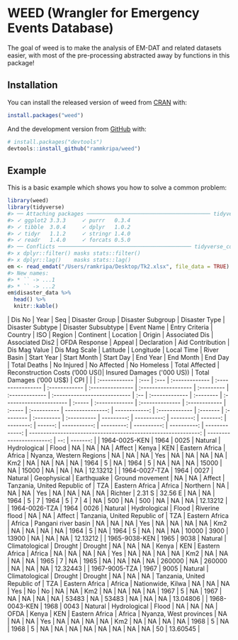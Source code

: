 
<!-- README.md is generated from README.Rmd. Please edit that file -->

# WEED (Wrangler for Emergency Events Database)

<!-- badges: start -->

<!-- badges: end -->

The goal of weed is to make the analysis of EM-DAT and related datasets
easier, with most of the pre-processing abstracted away by functions in
this package\!

## Installation

You can install the released version of weed from
[CRAN](https://CRAN.R-project.org) with:

``` r
install.packages("weed")
```

And the development version from [GitHub](https://github.com/) with:

``` r
# install.packages("devtools")
devtools::install_github("rammkripa/weed")
```

## Example

This is a basic example which shows you how to solve a common problem:

``` r
library(weed)
library(tidyverse)
#> ── Attaching packages ─────────────────────────────────────── tidyverse 1.3.0 ──
#> ✓ ggplot2 3.3.3     ✓ purrr   0.3.4
#> ✓ tibble  3.0.4     ✓ dplyr   1.0.2
#> ✓ tidyr   1.1.2     ✓ stringr 1.4.0
#> ✓ readr   1.4.0     ✓ forcats 0.5.0
#> ── Conflicts ────────────────────────────────────────── tidyverse_conflicts() ──
#> x dplyr::filter() masks stats::filter()
#> x dplyr::lag()    masks stats::lag()
em <- read_emdat("/Users/ramkripa/Desktop/Tk2.xlsx", file_data = TRUE)
#> New names:
#> * `` -> ...1
#> * `` -> ...2
em$disaster_data %>%
  head() %>%
  knitr::kable()
```

| Dis No        | Year | Seq  | Disaster Group | Disaster Subgroup | Disaster Type | Disaster Subtype | Disaster Subsubtype | Event Name | Entry Criteria | Country                      | ISO | Region         | Continent | Location                | Origin | Associated Dis | Associated Dis2 | OFDA Response | Appeal | Declaration | Aid Contribution | Dis Mag Value | Dis Mag Scale | Latitude | Longitude | Local Time | River Basin | Start Year | Start Month | Start Day | End Year | End Month | End Day | Total Deaths | No Injured | No Affected | No Homeless | Total Affected | Reconstruction Costs (’000 US\()| Insured Damages ('000 US\)) | Total Damages (’000 US$) | CPI |          |
| :------------ | :--- | :--- | :------------- | :---------------- | :------------ | :--------------- | :------------------ | :--------- | :------------- | :--------------------------- | :-- | :------------- | :-------- | :---------------------- | :----- | :------------- | :-------------- | :------------ | :----- | :---------- | ---------------: | ------------: | :------------ | :------- | :-------- | :--------- | :---------- | ---------: | ----------: | --------: | -------: | --------: | ------: | -----------: | ---------: | ----------: | ----------: | -------------: | ------------------------------------------------------------: | -----------------------: | --: | -------: |
| 1964-0025-KEN | 1964 | 0025 | Natural        | Hydrological      | Flood         | NA               | NA                  | NA         | Affect         | Kenya                        | KEN | Eastern Africa | Africa    | Nyanza, Western Regions | NA     | NA             | NA              | Yes           | NA     | NA          |               NA |            NA | Km2           | NA       | NA        | NA         | NA          |       1964 |           5 |        NA |     1964 |         5 |      NA |           NA |         NA |       15000 |          NA |          15000 |                                                            NA |                       NA |  NA | 12.13212 |
| 1964-0027-TZA | 1964 | 0027 | Natural        | Geophysical       | Earthquake    | Ground movement  | NA                  | NA         | Affect         | Tanzania, United Republic of | TZA | Eastern Africa | Africa    | Northern                | NA     | NA             | NA              | Yes           | NA     | NA          |               NA |            NA | Richter       | 2.31 S   | 32.56 E   | NA         | NA          |       1964 |           5 |         7 |     1964 |         5 |       7 |            4 |         NA |         500 |          NA |            500 |                                                            NA |                       NA |  NA | 12.13212 |
| 1964-0026-TZA | 1964 | 0026 | Natural        | Hydrological      | Flood         | Riverine flood   | NA                  | NA         | Affect         | Tanzania, United Republic of | TZA | Eastern Africa | Africa    | Pangani river basin     | NA     | NA             | NA              | Yes           | NA     | NA          |               NA |            NA | Km2           | NA       | NA        | NA         | NA          |       1964 |           5 |        NA |     1964 |         5 |      NA |           NA |         NA |       10000 |        3900 |          13900 |                                                            NA |                       NA |  NA | 12.13212 |
| 1965-9038-KEN | 1965 | 9038 | Natural        | Climatological    | Drought       | Drought          | NA                  | NA         | NA             | Kenya                        | KEN | Eastern Africa | Africa    | NA                      | NA     | NA             | NA              | Yes           | NA     | NA          |               NA |            NA | Km2           | NA       | NA        | NA         | NA          |       1965 |           7 |        NA |     1965 |        NA |      NA |           NA |         NA |      260000 |          NA |         260000 |                                                            NA |                       NA |  NA | 12.32443 |
| 1967-9005-TZA | 1967 | 9005 | Natural        | Climatological    | Drought       | Drought          | NA                  | NA         | NA             | Tanzania, United Republic of | TZA | Eastern Africa | Africa    | Nationwide, Kilwa       | NA     | NA             | NA              | Yes           | No     | No          |               NA |            NA | Km2           | NA       | NA        | NA         | NA          |       1967 |           5 |        NA |     1967 |        NA |      NA |           NA |         NA |       53483 |          NA |          53483 |                                                            NA |                       NA |  NA | 13.04806 |
| 1968-0043-KEN | 1968 | 0043 | Natural        | Hydrological      | Flood         | NA               | NA                  | NA         | OFDA           | Kenya                        | KEN | Eastern Africa | Africa    | Nyanza, West provinces  | NA     | NA             | NA              | Yes           | NA     | NA          |               NA |            NA | Km2           | NA       | NA        | NA         | NA          |       1968 |           5 |        NA |     1968 |         5 |      NA |           NA |         NA |          NA |          NA |             NA |                                                            NA |                       NA |  50 | 13.60545 |
